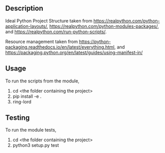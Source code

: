 ## Description
Ideal Python Project Structure taken from https://realpython.com/python-application-layouts/, 
https://realpython.com/python-modules-packages/, and https://realpython.com/run-python-scripts/.

Resource management taken from https://python-packaging.readthedocs.io/en/latest/everything.html,
and https://packaging.python.org/en/latest/guides/using-manifest-in/ 

## Usage
To run the scripts from the module,
1. cd \<the folder containing the project>
2. pip install -e .
3. ring-lord

## Testing
To run the module tests,
1. cd \<the folder containing the project>
2. python3 setup.py test
